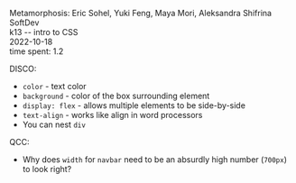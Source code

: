 Metamorphosis: Eric Sohel, Yuki Feng, Maya Mori, Aleksandra Shifrina\
SoftDev\
k13 -- intro to CSS\
2022-10-18\
time spent: 1.2

DISCO:
* ```color``` - text color
* ```background``` - color of the box surrounding element
* ```display: flex``` - allows multiple elements to be side-by-side
* ```text-align``` - works like align in word processors
* You can nest ```div```

QCC:
* Why does ```width``` for ```navbar``` need to be an absurdly high number (```700px```) to look right?
